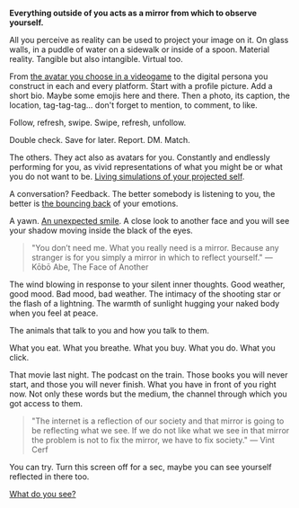 **Everything outside of you acts as a mirror from which to observe yourself.**

All you perceive as reality can be used to project your image on it. On glass walls, in a puddle of water on a sidewalk or inside of a spoon. Material reality. Tangible but also intangible. Virtual too.

From [the avatar you choose in a videogame](https://www.youtube.com/watch?v=w80Q9PhWheI&t=58) to the digital persona you construct in each and every platform. Start with a profile picture. Add a short bio. Maybe some emojis here and there. Then a photo, its caption, the location, tag-tag-tag... don't forget to mention, to comment, to like. 

Follow, refresh, swipe. Swipe, refresh, unfollow. 

Double check. Save for later. Report. DM. Match.

The others. They act also as avatars for you. Constantly and endlessly performing for you, as vivid representations of what you might be or what you do not want to be. [Living simulations of your projected self](https://www.youtube.com/watch?v=l80zgw07W4Y&t=140s).

A conversation? Feedback. The better somebody is listening to you, the better is [the bouncing back](https://youtu.be/f0Fi32LbXHA?t=1303) of your emotions. 

A yawn. [An unexpected smile](https://www.youtube.com/watch?v=5Th0aOoX4EM&t=205s). A close look to another face and you will see your shadow moving inside the black of the eyes.

> "You don’t need me. What you really need is a mirror. Because any stranger is for you simply a mirror in which to reflect yourself." — Kōbō Abe, The Face of Another

The wind blowing in response to your silent inner thoughts. Good weather, good mood. Bad mood, bad weather. The intimacy of the shooting star or the flash of a lightning. The warmth of sunlight hugging your naked body when you feel at peace.

The animals that talk to you and how you talk to them.

What you eat. What you breathe. What you buy. What you do. What you click.

That movie last night. The podcast on the train. Those books you will never start, and those you will never finish. What you have in front of you right now. Not only these words but the medium, the channel through which you got access to them.

> "The internet is a reflection of our society and that mirror is going to be reflecting what we see. If we do not like what we see in that mirror the problem is not to fix the mirror, we have to fix society." — Vint Cerf

You can try. Turn this screen off for a sec, maybe you can see yourself reflected in there too.

[What do you see?](https://www.youtube.com/watch?v=HRrFvapV4ms)
